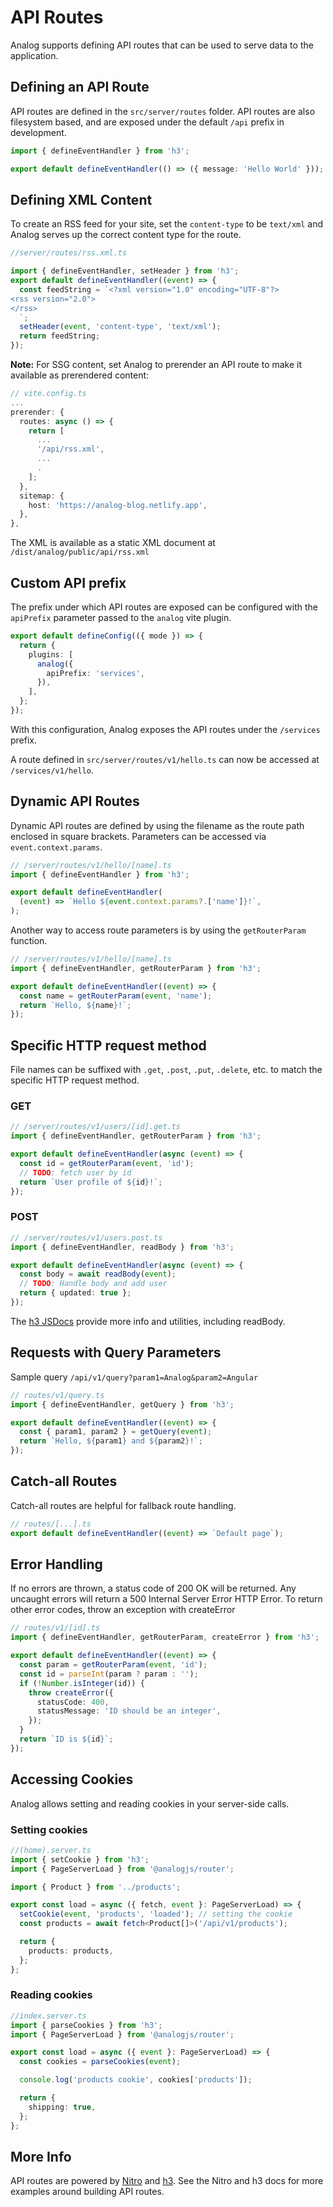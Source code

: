 # API Routes

Analog supports defining API routes that can be used to serve data to the application.

## Defining an API Route

API routes are defined in the `src/server/routes` folder. API routes are also filesystem based,
and are exposed under the default `/api` prefix in development.

```ts
import { defineEventHandler } from 'h3';

export default defineEventHandler(() => ({ message: 'Hello World' }));
```

## Defining XML Content

To create an RSS feed for your site, set the `content-type` to be `text/xml` and Analog serves up the correct content type for the route.

```ts
//server/routes/rss.xml.ts

import { defineEventHandler, setHeader } from 'h3';
export default defineEventHandler((event) => {
  const feedString = `<?xml version="1.0" encoding="UTF-8"?>
<rss version="2.0">
</rss>
  `;
  setHeader(event, 'content-type', 'text/xml');
  return feedString;
});
```

**Note:** For SSG content, set Analog to prerender an API route to make it available as prerendered content:

```ts
// vite.config.ts
...
prerender: {
  routes: async () => {
    return [
      ...
      '/api/rss.xml',
      ...
      .
    ];
  },
  sitemap: {
    host: 'https://analog-blog.netlify.app',
  },
},
```

The XML is available as a static XML document at `/dist/analog/public/api/rss.xml`

## Custom API prefix

The prefix under which API routes are exposed can be configured with the
`apiPrefix` parameter passed to the `analog` vite plugin.

```ts
export default defineConfig(({ mode }) => {
  return {
    plugins: [
      analog({
        apiPrefix: 'services',
      }),
    ],
  };
});
```

With this configuration, Analog exposes the API routes under the `/services` prefix.

A route defined in `src/server/routes/v1/hello.ts` can now be accessed at `/services/v1/hello`.

## Dynamic API Routes

Dynamic API routes are defined by using the filename as the route path enclosed in square brackets. Parameters can be accessed via `event.context.params`.

```ts
// /server/routes/v1/hello/[name].ts
import { defineEventHandler } from 'h3';

export default defineEventHandler(
  (event) => `Hello ${event.context.params?.['name']}!`,
);
```

Another way to access route parameters is by using the `getRouterParam` function.

```ts
// /server/routes/v1/hello/[name].ts
import { defineEventHandler, getRouterParam } from 'h3';

export default defineEventHandler((event) => {
  const name = getRouterParam(event, 'name');
  return `Hello, ${name}!`;
});
```

## Specific HTTP request method

File names can be suffixed with `.get`, `.post`, `.put`, `.delete`, etc. to match the specific HTTP request method.

### GET

```ts
// /server/routes/v1/users/[id].get.ts
import { defineEventHandler, getRouterParam } from 'h3';

export default defineEventHandler(async (event) => {
  const id = getRouterParam(event, 'id');
  // TODO: fetch user by id
  return `User profile of ${id}!`;
});
```

### POST

```ts
// /server/routes/v1/users.post.ts
import { defineEventHandler, readBody } from 'h3';

export default defineEventHandler(async (event) => {
  const body = await readBody(event);
  // TODO: Handle body and add user
  return { updated: true };
});
```

The [h3 JSDocs](https://www.jsdocs.io/package/h3#package-index-functions) provide more info and utilities, including readBody.

## Requests with Query Parameters

Sample query `/api/v1/query?param1=Analog&param2=Angular`

```ts
// routes/v1/query.ts
import { defineEventHandler, getQuery } from 'h3';

export default defineEventHandler((event) => {
  const { param1, param2 } = getQuery(event);
  return `Hello, ${param1} and ${param2}!`;
});
```

## Catch-all Routes

Catch-all routes are helpful for fallback route handling.

```ts
// routes/[...].ts
export default defineEventHandler((event) => `Default page`);
```

## Error Handling

If no errors are thrown, a status code of 200 OK will be returned. Any uncaught errors will return a 500 Internal Server Error HTTP Error.
To return other error codes, throw an exception with createError

```ts
// routes/v1/[id].ts
import { defineEventHandler, getRouterParam, createError } from 'h3';

export default defineEventHandler((event) => {
  const param = getRouterParam(event, 'id');
  const id = parseInt(param ? param : '');
  if (!Number.isInteger(id)) {
    throw createError({
      statusCode: 400,
      statusMessage: 'ID should be an integer',
    });
  }
  return `ID is ${id}`;
});
```

## Accessing Cookies

Analog allows setting and reading cookies in your server-side calls.

### Setting cookies

```ts
//(home).server.ts
import { setCookie } from 'h3';
import { PageServerLoad } from '@analogjs/router';

import { Product } from '../products';

export const load = async ({ fetch, event }: PageServerLoad) => {
  setCookie(event, 'products', 'loaded'); // setting the cookie
  const products = await fetch<Product[]>('/api/v1/products');

  return {
    products: products,
  };
};
```

### Reading cookies

```ts
//index.server.ts
import { parseCookies } from 'h3';
import { PageServerLoad } from '@analogjs/router';

export const load = async ({ event }: PageServerLoad) => {
  const cookies = parseCookies(event);

  console.log('products cookie', cookies['products']);

  return {
    shipping: true,
  };
};
```

## More Info

API routes are powered by [Nitro](https://nitro.unjs.io/guide/routing) and [h3](https://h3.unjs.io/). See the Nitro and h3 docs for more examples around building API routes.
